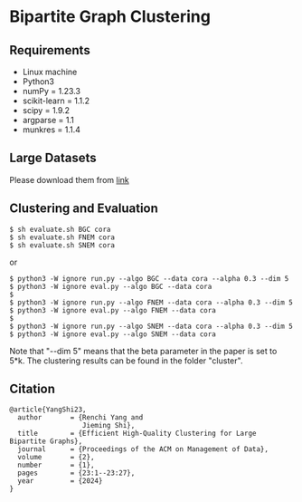 # Bipartite Graph Clustering

## Requirements
- Linux machine
- Python3
- numPy = 1.23.3
- scikit-learn = 1.1.2
- scipy = 1.9.2
- argparse = 1.1
- munkres = 1.1.4

## Large Datasets
Please download them from [link](https://drive.google.com/file/d/1Z8QCJ-6NtbMFKRbY3qOpg8B3nTyrd54C)

## Clustering and Evaluation
```shell
$ sh evaluate.sh BGC cora
$ sh evaluate.sh FNEM cora
$ sh evaluate.sh SNEM cora
```
or 
```shell
$ python3 -W ignore run.py --algo BGC --data cora --alpha 0.3 --dim 5
$ python3 -W ignore eval.py --algo BGC --data cora
$
$ python3 -W ignore run.py --algo FNEM --data cora --alpha 0.3 --dim 5
$ python3 -W ignore eval.py --algo FNEM --data cora
$
$ python3 -W ignore run.py --algo SNEM --data cora --alpha 0.3 --dim 5
$ python3 -W ignore eval.py --algo SNEM --data cora
```
Note that "--dim 5" means that the beta parameter in the paper is set to 5*k.
The clustering results can be found in the folder "cluster".

## Citation
```
@article{YangShi23,
  author       = {Renchi Yang and
                  Jieming Shi},
  title        = {Efficient High-Quality Clustering for Large Bipartite Graphs},
  journal      = {Proceedings of the ACM on Management of Data},
  volume       = {2},
  number       = {1},
  pages        = {23:1--23:27},
  year         = {2024}
}
```
